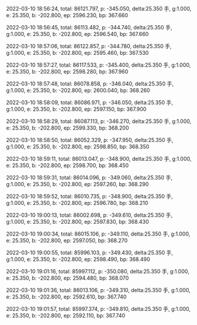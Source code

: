 2022-03-10 18:56:24, total: 86121.797, p: -345.050, delta:25.350 手, g:1.000, e: 25.350, b: -202.800, ep: 2596.230, bp: 367.660

2022-03-10 18:56:45, total: 86113.482, p: -344.740, delta:25.350 手, g:1.000, e: 25.350, b: -202.800, ep: 2596.540, bp: 367.660

2022-03-10 18:57:06, total: 86122.857, p: -344.780, delta:25.350 手, g:1.000, e: 25.350, b: -202.800, ep: 2595.460, bp: 367.530

2022-03-10 18:57:27, total: 86117.533, p: -345.400, delta:25.350 手, g:1.000, e: 25.350, b: -202.800, ep: 2598.280, bp: 367.960

2022-03-10 18:57:48, total: 86078.858, p: -346.040, delta:25.350 手, g:1.000, e: 25.350, b: -202.800, ep: 2600.040, bp: 368.260

2022-03-10 18:58:09, total: 86086.971, p: -346.050, delta:25.350 手, g:1.000, e: 25.350, b: -202.800, ep: 2597.150, bp: 367.900

2022-03-10 18:58:29, total: 86087.113, p: -346.270, delta:25.350 手, g:1.000, e: 25.350, b: -202.800, ep: 2599.330, bp: 368.200

2022-03-10 18:58:50, total: 86052.329, p: -347.950, delta:25.350 手, g:1.000, e: 25.350, b: -202.800, ep: 2598.850, bp: 368.350

2022-03-10 18:59:11, total: 86013.047, p: -348.900, delta:25.350 手, g:1.000, e: 25.350, b: -202.800, ep: 2598.700, bp: 368.450

2022-03-10 18:59:31, total: 86014.096, p: -349.060, delta:25.350 手, g:1.000, e: 25.350, b: -202.800, ep: 2597.260, bp: 368.290

2022-03-10 18:59:52, total: 86010.735, p: -348.900, delta:25.350 手, g:1.000, e: 25.350, b: -202.800, ep: 2596.780, bp: 368.210

2022-03-10 19:00:13, total: 86002.698, p: -349.610, delta:25.350 手, g:1.000, e: 25.350, b: -202.800, ep: 2597.830, bp: 368.430

2022-03-10 19:00:34, total: 86015.106, p: -349.110, delta:25.350 手, g:1.000, e: 25.350, b: -202.800, ep: 2597.050, bp: 368.270

2022-03-10 19:00:55, total: 85996.103, p: -349.430, delta:25.350 手, g:1.000, e: 25.350, b: -202.800, ep: 2598.490, bp: 368.490

2022-03-10 19:01:16, total: 85997.112, p: -350.080, delta:25.350 手, g:1.000, e: 25.350, b: -202.800, ep: 2594.480, bp: 368.070

2022-03-10 19:01:36, total: 86013.106, p: -349.310, delta:25.350 手, g:1.000, e: 25.350, b: -202.800, ep: 2592.610, bp: 367.740

2022-03-10 19:01:57, total: 85997.374, p: -349.810, delta:25.350 手, g:1.000, e: 25.350, b: -202.800, ep: 2592.110, bp: 367.740